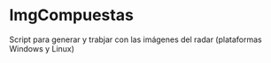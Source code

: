 ImgCompuestas
=============

Script para generar y trabjar con las imágenes del radar (plataformas Windows y Linux)
